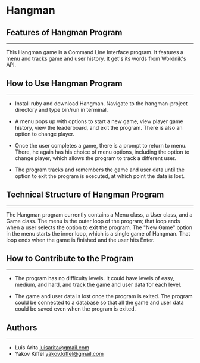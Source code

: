 # Hangman

## Features of Hangman Program
------------
This Hangman game is a Command Line Interface program. It features a menu and tracks game and user history.
It get's its words from Wordnik's API.

## How to Use Hangman Program
------------
* Install ruby and download Hangman. Navigate to the hangman-project directory and type bin/run in terminal.

* A menu pops up with options to start a new game, view player game history, view the leaderboard, and exit the program. There is also an option to change player.

* Once the user completes a game, there is a prompt to return to menu. There, he again has his choice of menu options, including the option to change player, which allows the program to track a different user.

* The program tracks and remembers the game and user data until the option to exit the program is executed, at which point the data is lost.

## Technical Structure of Hangman Program
------------
The Hangman program currently contains a Menu class, a User class, and a Game class. The menu is the outer loop of the program; that loop ends when a user selects the option to exit the program. The "New Game" option in the menu starts the inner loop, which is a single game of Hangman. That loop ends when the game is finished and the user hits Enter.

## How to Contribute to the Program
-----------
* The program has no difficulty levels. It could have levels of easy, medium, and hard, and track the game and user data for each level.

* The game and user data is lost once the program is exited. The program could be connected to a database so that all the game and user data could be saved even when the program is exited.

## Authors
-----------
* Luis Arita luisarita@gmail.com
* Yakov Kiffel yakov.kiffel@gmail.com
